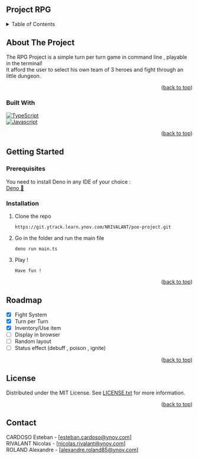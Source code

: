 <div id="top"></div>

<!-- Project RPG  -->
## Project RPG 

<!-- TABLE OF CONTENTS -->
<details>
  <summary>Table of Contents</summary>
  <ol>
    <li>
      <a href="#about-the-project">About The Project</a>
      <ul>
        <li><a href="#built-with">Built With</a></li>
      </ul>
    </li>
    <li>
      <a href="#getting-started">Getting Started</a>
      <ul>
        <li><a href="#prerequisites">Prerequisites</a></li>
        <li><a href="#installation">Installation</a></li>
      </ul>
    </li>
    <li><a href="#roadmap">Roadmap</a></li>
    <li><a href="#license">License</a></li>
    <li><a href="#contact">Contact</a></li>
    <li><a href="#acknowledgments">Acknowledgments</a></li>
  </ol>
</details>



<!-- ABOUT THE PROJECT -->
## About The Project
The RPG Project is a simple turn per turn game in command line , playable in the terminal!<br>
It afford the user to select his own team of 3 heroes and fight through an little dungeon. <br>





<p align="right">(<a href="#top">back to top</a>)</p>



### Built With

 [![TypeScript](https://badges.frapsoft.com/typescript/code/typescript.svg?v=101)](https://www.typescriptlang.org/)<br>
 [![Javascript](https://badges.frapsoft.com/javascript/code/javascript.svg?v=101)](https://developer.mozilla.org/fr/docs/Web/JavaScript)

<p align="right">(<a href="#top">back to top</a>)</p>

<!-- GETTING STARTED -->
## Getting Started

### Prerequisites

You need to install Deno in any IDE of your choice :
<br>
[Deno 🦕](https://deno.land/)

### Installation

1. Clone the repo
   ```
   https://git.ytrack.learn.ynov.com/NRIVALANT/poo-project.git
   ```
2. Go in the folder and run the main file
   ```
   deno run main.ts
   ```
3. Play !
   ```
   Have fun !
   ```


<p align="right">(<a href="#top">back to top</a>)</p>



<!-- ROADMAP -->
## Roadmap

- [x] Fight System
- [x] Turn per Turn 
- [x] Inventory/Use item
- [ ] Display in browser
- [ ] Random layout
- [ ] Status effect (debuff , poison , ignite)

<p align="right">(<a href="#top">back to top</a>)</p>

<!-- LICENSE -->
## License

Distributed under the MIT License. See [LICENSE.txt]() for more information.

<p align="right">(<a href="#top">back to top</a>)</p>



<!-- CONTACT -->
## Contact

CARDOSO Esteban - [esteban.cardoso@ynov.com] <br>
RIVALANT Nicolas - [nicolas.rivalant@ynov.com] <br>
ROLAND Alexandre - [alexandre.roland85@ynov.com] <br>
